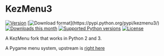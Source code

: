 KezMenu3
=========

[![Version](https://img.shields.io/pypi/v/kezmenu3.svg)](https://pypi.python.org/pypi/kezmenu3/)
[![Download format](https://img.shields.io/badge/format-wheel-green.svg?)](https://pypi.python.org/pypi/kezmenu3/)
[![Downloads this month](https://img.shields.io/pypi/dm/kezmenu3.svg)](https://pypi.python.org/pypi/kezmenu3/)
[![Supported Python versions](https://img.shields.io/badge/python-2.7,%203.4-blue.svg)](https://pypi.python.org/pypi/kezmenu3/)
[![License](https://img.shields.io/pypi/l/kezmenu3.svg)](https://pypi.python.org/pypi/kezmenu3/)

A KezMenu fork that works in Python 2 and 3.

A Pygame menu system, upstream is [right here](https://pypi.python.org/pypi/KezMenu/)
